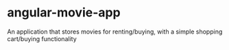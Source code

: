# angular-movie-app
An application that stores movies for renting/buying, with a simple shopping cart/buying functionality
